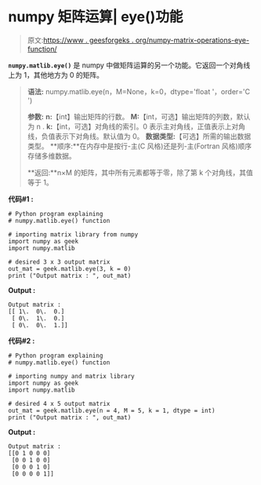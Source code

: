 # numpy 矩阵运算| eye()功能

> 原文:[https://www . geesforgeks . org/numpy-matrix-operations-eye-function/](https://www.geeksforgeeks.org/numpy-matrix-operations-eye-function/)

**`numpy.matlib.eye()`** 是 numpy 中做矩阵运算的另一个功能。它返回一个对角线上为 1，其他地方为 0 的矩阵。

> **语法:** numpy.matlib.eye(n，M=None，k=0，dtype='float '，order='C ')
> 
> **参数:**
> **n:**【int】输出矩阵的行数。
> **M:**【int，可选】输出矩阵的列数，默认为 n .
> **k:**【int，可选】对角线的索引。0 表示主对角线，正值表示上对角线，负值表示下对角线。默认值为 0。
> **数据类型:**【可选】所需的输出数据类型。
> **顺序:**在内存中是按行-主(C 风格)还是列-主(Fortran 风格)顺序存储多维数据。
> 
> **返回:**n×M 的矩阵，其中所有元素都等于零，除了第 k 个对角线，其值等于 1。

**代码#1 :**

```
# Python program explaining
# numpy.matlib.eye() function

# importing matrix library from numpy
import numpy as geek
import numpy.matlib

# desired 3 x 3 output matrix 
out_mat = geek.matlib.eye(3, k = 0) 
print ("Output matrix : ", out_mat) 
```

**Output :**

```
Output matrix :  
[[ 1\.  0\.  0.]
 [ 0\.  1\.  0.]
 [ 0\.  0\.  1.]]

```

**代码#2 :**

```
# Python program explaining
# numpy.matlib.eye() function

# importing numpy and matrix library
import numpy as geek
import numpy.matlib

# desired 4 x 5 output matrix 
out_mat = geek.matlib.eye(n = 4, M = 5, k = 1, dtype = int) 
print ("Output matrix : ", out_mat) 
```

**Output :**

```
Output matrix :  
[[0 1 0 0 0]
 [0 0 1 0 0]
 [0 0 0 1 0]
 [0 0 0 0 1]]

```